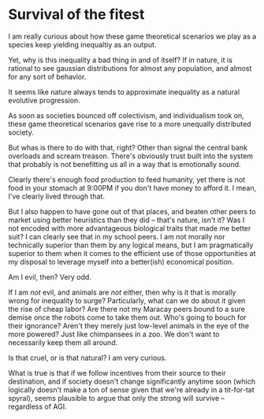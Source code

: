 # Survival of the fitest

I am really curious about how these game theoretical scenarios we play as a species keep yielding inequaltiy as an output.

Yet, why is this inequality a bad thing in and of itself? If in nature, it is rational to see gaussian distributions for almost any population, and almost for any sort of behavior.

It seems like nature always tends to approximate inequality as a natural evolutive progression.

As soon as societies bounced off colectivism, and individualism took on, these game theoretical scenarios gave rise to a more unequally distributed society.

But whas is there to do with that, right? Other than signal the central bank overloads and scream treason. There's obviously trust built into the system that probably is not benefitting us all in a way that is emotionally sound.

Clearly there's enough food production to feed humanity, yet there is not food in your stomach at 9:00PM if you don't have money to afford it. I mean, I've clearly lived through that.

But I also happen to have gone out of that places, and beaten other peers to market using better heuristics than they did – that's nature, isn't it? Was I not encoded with more advantageous biological traits that made me better suit? I can clearly see that in my school peers. I am not morally nor technically superior than them by any logical means, but I am pragmatically superior to them when it comes to the efficient use of those opportunities at my disposal to leverage myself into a better(ish) economical position.

Am I evil, then? Very odd.

If I am _not_ evil, and animals are _not_ either, then why is it that is morally wrong for inequality to surge? Particularly, what can we do about it given the rise of cheap labor? Are there not my Maracay peers bound to a sure demise once the robots come to take them out. Who's going to bouch for their ignorance? Aren't they merely just low-level animals in the eye of the more powered? Just like chimpansees in a zoo. We don't want to necessarily keep them all around.

Is that cruel, or is that natural? I am very curious.

What is true is that if we follow incentives from their source to their destination, and if society doesn't change significantly anytime soon (which logically doesn't make a ton of sense given that we're already in a tit-for-tat spyral), seems plausible to argue that only the strong will survive – regardless of AGI.
